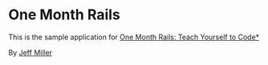 # One Month Rails

This is the sample application for
[One Month Rails: Teach Yourself to Code*](http://onemonthrails.com)

By [Jeff Miller](http://www.leadingnow.org)